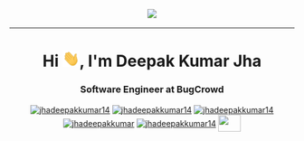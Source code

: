 
<p align="center">
  <img src="https://github.com/thompsonemerson/thompsonemerson/raw/master/cover-thompson.png" height="200"/>
</p>
<hr>
<h1 align="center">Hi <img src="https://raw.githubusercontent.com/ABSphreak/ABSphreak/master/gifs/Hi.gif" width="30px">, I'm Deepak Kumar Jha</h1>
<h3 align="center">Software Engineer at BugCrowd</h3>
<p align="center">
<a href="https://www.linkedin.com/in/jhadeepakkumar14/" target="blank"><img align="center" src="https://cdn.jsdelivr.net/npm/simple-icons@3.0.1/icons/linkedin.svg" alt="jhadeepakkumar14" height="30" width="40" /></a>
<a href="https://www.facebook.com/jhadeepakkumar14/" target="blank"><img align="center" src="https://cdn.jsdelivr.net/npm/simple-icons@3.0.1/icons/facebook.svg" alt="jhadeepakkumar14" height="30" width="40" /></a>
<a href="https://www.hackerrank.com/jhadeepakkumar14" target="blank"><img align="center" src="https://cdn.jsdelivr.net/npm/simple-icons@3.0.1/icons/hackerrank.svg" alt="jhadeepakkumar14" height="30" width="40" /></a>
<a href="https://leetcode.com/jhadeepakkumar/" target="blank"><img align="center" src="https://cdn.jsdelivr.net/npm/simple-icons@3.0.1/icons/leetcode.svg" alt="jhadeepakkumar" height="30" width="40" /></a>
<a href="https://auth.geeksforgeeks.org/user/jhadeepakkumar14/profile" target="blank"><img align="center" src="https://cdn.jsdelivr.net/npm/simple-icons@3.0.1/icons/geeksforgeeks.svg" alt="jhadeepakkumar14" height="30" width="40" /></a>
 <a href = "mailto: jhadeepakkumar14@gmail.com"><img align="center" src="https://simpleicons.org/icons/gmail.svg" height="30" width="40" /></a>
</p>
</p>
